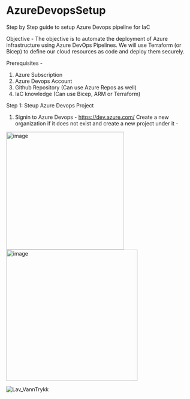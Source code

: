 # AzureDevopsSetup
Step by Step guide to setup Azure Devops pipeline for IaC

Objective - The objective is to automate the deployment of Azure infrastructure using Azure DevOps Pipelines. We will use Terraform (or Bicep) to define our cloud resources as code and deploy them securely.

Prerequisites - 
1. Azure Subscription
2. Azure Devops Account
3. Github Repository (Can use Azure Repos as well)
4. IaC knowledge (Can use Bicep, ARM or Terraform)

Step 1: Steup Azure Devops Project
1. Signin to Azure Devops - https://dev.azure.com/
   Create a new organization if it does not exist and create a new project under it -
<img width="314" alt="image" src="https://github.com/user-attachments/assets/ad655c82-e110-4ae9-9e87-1dc55aae6c91" />
<img width="350" alt="image" src="https://github.com/user-attachments/assets/6629e2e3-87b9-4b86-b747-46d47402b6df" />

![Lav_VannTrykk](https://github.com/user-attachments/assets/0ed13c49-6b08-4c78-9465-7a6b654a170e)
